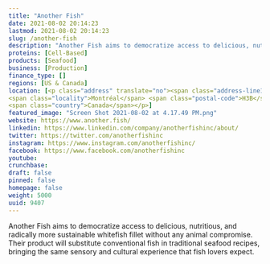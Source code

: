 ```yaml
---
title: "Another Fish"
date: 2021-08-02 20:14:23
lastmod: 2021-08-02 20:14:23
slug: /another-fish
description: "Another Fish aims to democratize access to delicious, nutritious, and radically more sustainable whitefish fillet without any animal compromise. Their product will substitute conventional fish in traditional seafood recipes, bringing the same sensory and cultural experience that fish lovers expect."
proteins: [Cell-Based]
products: [Seafood]
business: [Production]
finance_type: []
regions: [US & Canada]
location: [<p class="address" translate="no"><span class="address-line1">Boulevard Robert-Bourassa</span><br>
<span class="locality">Montréal</span> <span class="postal-code">H3B</span><br>
<span class="country">Canada</span></p>]
featured_image: "Screen Shot 2021-08-02 at 4.17.49 PM.png"
website: https://www.another.fish/
linkedin: https://www.linkedin.com/company/anotherfishinc/about/
twitter: https://twitter.com/anotherfishinc
instagram: https://www.instagram.com/anotherfishinc/
facebook: https://www.facebook.com/anotherfishinc
youtube: 
crunchbase: 
draft: false
pinned: false
homepage: false
weight: 5000
uuid: 9407
---
```

Another Fish aims to democratize access to delicious, nutritious, and radically more sustainable whitefish fillet without any animal compromise. Their product will substitute conventional fish in traditional seafood recipes, bringing the same sensory and cultural experience that fish lovers expect.
